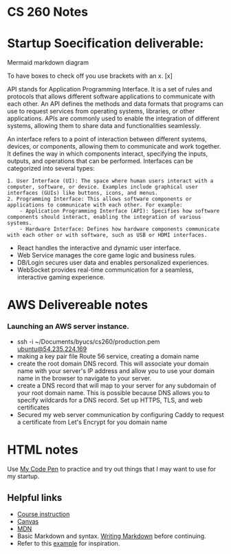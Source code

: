# CS 260 Notes

# Startup Soecification deliverable:

Mermaid markdown diagram

To have boxes to check off you use brackets with an x. [x]

API stands for Application Programming Interface. It is a set of rules and protocols that allows different software applications to communicate with each other. An API defines the methods and data formats that programs can use to request services from operating systems, libraries, or other applications. APIs are commonly used to enable the integration of different systems, allowing them to share data and functionalities seamlessly.

An interface refers to a point of interaction between different systems, devices, or components, allowing them to communicate and work together. It defines the way in which components interact, specifying the inputs, outputs, and operations that can be performed. Interfaces can be categorized into several types:

    1. User Interface (UI): The space where human users interact with a computer, software, or device. Examples include graphical user interfaces (GUIs) like buttons, icons, and menus.
    2. Programming Interface: This allows software components or applications to communicate with each other. For example:
        - Application Programming Interface (API): Specifies how software components should interact, enabling the integration of various systems.
        - Hardware Interface: Defines how hardware components communicate with each other or with software, such as USB or HDMI interfaces.

- React handles the interactive and dynamic user interface.
- Web Service manages the core game logic and business rules.
- DB/Login secures user data and enables personalized experiences.
- WebSocket provides real-time communication for a seamless, interactive gaming experience.

# AWS Delivereable notes

### Launching an AWS server instance.

- ssh -i ~/Documents/byucs/cs260/production.pem ubuntu@54.235.224.169
- making a key pair file
  Route 56 service, creating a domain name
- create the root domain DNS record. This will associate your domain name with your server's IP address and allow you to use your domain name in the browser to navigate to your server.
- create a DNS record that will map to your server for any subdomain of your root domain name. This is possible because DNS allows you to specify wildcards for a DNS record.
  Set up HTTPS, TLS, and web certificates
- Secured my web server communication by configuring Caddy to request a certificate from Let's Encrypt for you domain name

# HTML notes

Use [My Code Pen](https://codepen.io/TalmageWoodhouse) to practice and try out things that I may want to use for my startup.

## Helpful links

- [Course instruction](https://github.com/webprogramming260)
- [Canvas](https://byu.instructure.com)
- [MDN](https://developer.mozilla.org)
- Basic Markdown and syntax. [Writing Markdown](https://docs.github.com/en/get-started/writing-on-github/getting-started-with-writing-and-formatting-on-github/basic-writing-and-formatting-syntax) before continuing.
- Refer to this [example](https://github.com/webprogramming260/startup-example/blob/main/README.md) for inspiration.
